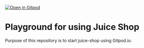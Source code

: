 [![Open in Gitpod](https://gitpod.io/button/open-in-gitpod.svg)](https://gitpod.io/#https://github.com/bouvet/juice-shop-playground)

# Playground for using Juice Shop

Purpose of this repository is to start juice-shop using Gitpod.io.


